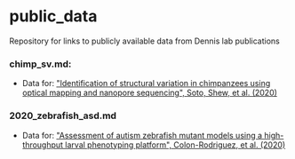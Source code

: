 # public_data
Repository for links to publicly available data from Dennis lab publications 

### chimp_sv.md: 
- Data for: ["Identification of structural variation in chimpanzees using optical mapping and nanopore sequencing", Soto, Shew, et al. (2020)](https://www.ncbi.nlm.nih.gov/pubmed/32143403)

### 2020_zebrafish_asd.md
- Data for: ["Assessment of autism zebrafish mutant models using a high-throughput larval phenotyping platform", Colon-Rodriguez, et al. (2020)](https://www.biorxiv.org/content/10.1101/2020.07.23.217273v1)
